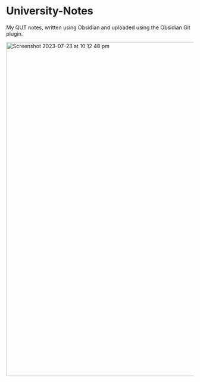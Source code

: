 # University-Notes
My QUT notes, written using Obsidian and uploaded using the Obsidian Git plugin.

<img width="898" alt="Screenshot 2023-07-23 at 10 12 48 pm" src="https://github.com/Asha-Saunders/University-Notes/assets/100546697/699d3421-af3c-4a14-85c0-3e9dfd4121f3">
